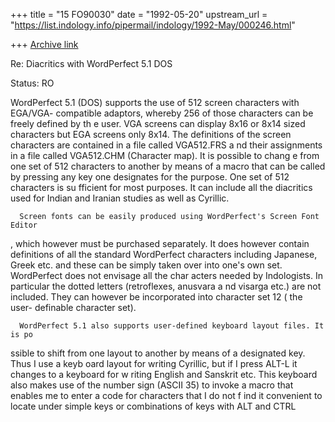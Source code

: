 +++
title = "15 FO90030"
date = "1992-05-20"
upstream_url = "https://list.indology.info/pipermail/indology/1992-May/000246.html"

+++
[Archive link](https://list.indology.info/pipermail/indology/1992-May/000246.html)

Re: Diacritics with WordPerfect 5.1 DOS

Status: RO

WordPerfect 5.1 (DOS) supports the use of 512 screen characters with EGA/VGA-
compatible adaptors, whereby 256 of those characters can be freely defined by th
e user.
VGA screens can display 8x16 or 8x14 sized characters but EGA screens only 8x14.
 The
definitions of the screen characters are contained in a file called VGA512.FRS a
nd their
assignments in a file called VGA512.CHM (Character map). It is possible to chang
e
from one set of 512 characters to another by means of a macro that can be called
 by
pressing any key one designates for the purpose. One set of 512 characters is su
fficient
for most purposes. It can include all the diacritics used for Indian and Iranian
 studies as
well as Cyrillic.

      Screen fonts can be easily produced using WordPerfect's Screen Font Editor
,
which however must be purchased separately. It does however contain definitions
of all
the standard WordPerfect characters including Japanese, Greek etc. and these can
 be
simply taken over into one's own set. WordPerfect does not envisage all the char
acters
needed by Indologists. In particular the dotted letters (retroflexes, anusvara a
nd visarga
etc.) are not included. They can however be incorporated into character set 12 (
the user-
definable character set).

      WordPerfect 5.1 also supports user-defined keyboard layout files. It is po
ssible to
shift from one layout to another by means of a designated key. Thus I use a keyb
oard
layout for writing Cyrillic, but if I press ALT-L it changes to a keyboard for w
riting
English and Sanskrit etc. This keyboard also makes use of the number sign (ASCII
 35)
to invoke a macro that enables me to enter a code for characters that I do not f
ind it
convenient to locate under simple keys or combinations of keys with ALT and CTRL




